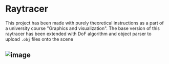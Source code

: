 # Raytracer
This project has been made with purely theoretical instructions as a part of a university course "Graphics and visualization".
The base version of this raytracer has been extended with DoF algorithm and object parser to upload `.obj` files onto the scene
## ![image](https://github.com/user-attachments/assets/264f7f56-c1c8-498a-b4d7-c4806b792b28)


